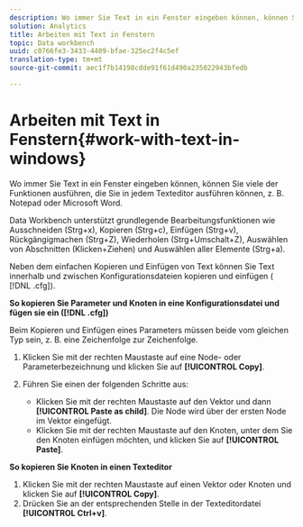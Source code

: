 ```yaml
---
description: Wo immer Sie Text in ein Fenster eingeben können, können Sie viele der Funktionen ausführen, die Sie in jedem Texteditor ausführen können, z. B. Notepad oder Microsoft Word.
solution: Analytics
title: Arbeiten mit Text in Fenstern
topic: Data workbench
uuid: c0766fe3-3433-4409-bfae-325ec2f4c5ef
translation-type: tm+mt
source-git-commit: aec1f7b14198cdde91f61d490a235022943bfedb

---
```



# Arbeiten mit Text in Fenstern{#work-with-text-in-windows}

Wo immer Sie Text in ein Fenster eingeben können, können Sie viele der Funktionen ausführen, die Sie in jedem Texteditor ausführen können, z. B. Notepad oder Microsoft Word.

Data Workbench unterstützt grundlegende Bearbeitungsfunktionen wie Ausschneiden (Strg+x), Kopieren (Strg+c), Einfügen (Strg+v), Rückgängigmachen (Strg+Z), Wiederholen (Strg+Umschalt+Z), Auswählen von Abschnitten (Klicken+Ziehen) und Auswählen aller Elemente (Strg+a).

Neben dem einfachen Kopieren und Einfügen von Text können Sie Text innerhalb und zwischen Konfigurationsdateien kopieren und einfügen ( [!DNL .cfg]).

**So kopieren Sie Parameter und Knoten in eine Konfigurationsdatei und fügen sie ein ([!DNL .cfg])**

Beim Kopieren und Einfügen eines Parameters müssen beide vom gleichen Typ sein, z. B. eine Zeichenfolge zur Zeichenfolge.

1. Klicken Sie mit der rechten Maustaste auf eine Node- oder Parameterbezeichnung und klicken Sie auf **[!UICONTROL Copy]**.
1. Führen Sie einen der folgenden Schritte aus:

   * Klicken Sie mit der rechten Maustaste auf den Vektor und dann **[!UICONTROL Paste as child]**. Die Node wird über der ersten Node im Vektor eingefügt.
   * Klicken Sie mit der rechten Maustaste auf den Knoten, unter dem Sie den Knoten einfügen möchten, und klicken Sie auf **[!UICONTROL Paste]**.

**So kopieren Sie Knoten in einen Texteditor**

1. Klicken Sie mit der rechten Maustaste auf einen Vektor oder Knoten und klicken Sie auf **[!UICONTROL Copy]**.
1. Drücken Sie an der entsprechenden Stelle in der Texteditordatei **[!UICONTROL Ctrl+v]**.

